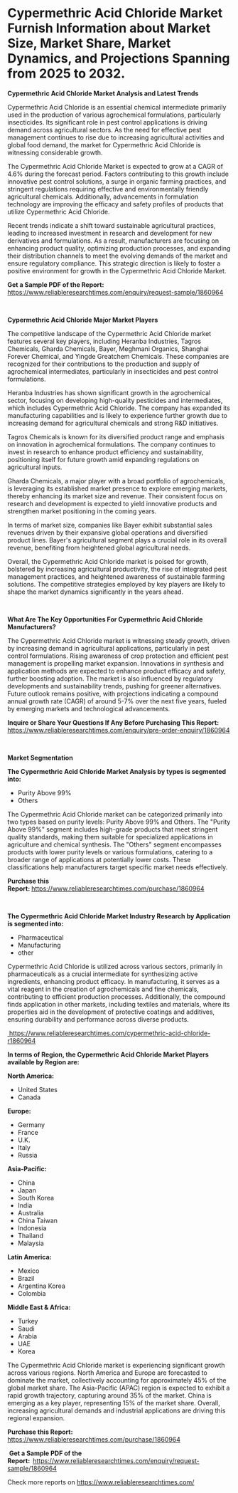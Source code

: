 <p><h1>Cypermethric Acid Chloride Market Furnish Information about Market Size, Market Share, Market Dynamics, and Projections Spanning from 2025 to 2032.</h1></p><p><strong>Cypermethric Acid Chloride Market Analysis and Latest Trends</strong></p>
<p><p>Cypermethric Acid Chloride is an essential chemical intermediate primarily used in the production of various agrochemical formulations, particularly insecticides. Its significant role in pest control applications is driving demand across agricultural sectors. As the need for effective pest management continues to rise due to increasing agricultural activities and global food demand, the market for Cypermethric Acid Chloride is witnessing considerable growth.</p><p>The Cypermethric Acid Chloride Market is expected to grow at a CAGR of 4.6% during the forecast period. Factors contributing to this growth include innovative pest control solutions, a surge in organic farming practices, and stringent regulations requiring effective and environmentally friendly agricultural chemicals. Additionally, advancements in formulation technology are improving the efficacy and safety profiles of products that utilize Cypermethric Acid Chloride. </p><p>Recent trends indicate a shift toward sustainable agricultural practices, leading to increased investment in research and development for new derivatives and formulations. As a result, manufacturers are focusing on enhancing product quality, optimizing production processes, and expanding their distribution channels to meet the evolving demands of the market and ensure regulatory compliance. This strategic direction is likely to foster a positive environment for growth in the Cypermethric Acid Chloride Market.</p></p>
<p><strong>Get a Sample PDF of the Report:&nbsp;</strong> <a href="https://www.reliableresearchtimes.com/enquiry/request-sample/1860964?utm_campaign=2193&utm_medium=2&utm_source=Github&utm_content=ia&utm_term=02042025&utm_id=cypermethric-acid-chloride">https://www.reliableresearchtimes.com/enquiry/request-sample/1860964</a></p>
<p>&nbsp;</p>
<p><strong>Cypermethric Acid Chloride Major Market Players</strong></p>
<p><p>The competitive landscape of the Cypermethric Acid Chloride market features several key players, including Heranba Industries, Tagros Chemicals, Gharda Chemicals, Bayer, Meghmani Organics, Shanghai Forever Chemical, and Yingde Greatchem Chemicals. These companies are recognized for their contributions to the production and supply of agrochemical intermediates, particularly in insecticides and pest control formulations.</p><p>Heranba Industries has shown significant growth in the agrochemical sector, focusing on developing high-quality pesticides and intermediates, which includes Cypermethric Acid Chloride. The company has expanded its manufacturing capabilities and is likely to experience further growth due to increasing demand for agricultural chemicals and strong R&D initiatives.</p><p>Tagros Chemicals is known for its diversified product range and emphasis on innovation in agrochemical formulations. The company continues to invest in research to enhance product efficiency and sustainability, positioning itself for future growth amid expanding regulations on agricultural inputs.</p><p>Gharda Chemicals, a major player with a broad portfolio of agrochemicals, is leveraging its established market presence to explore emerging markets, thereby enhancing its market size and revenue. Their consistent focus on research and development is expected to yield innovative products and strengthen market positioning in the coming years.</p><p>In terms of market size, companies like Bayer exhibit substantial sales revenues driven by their expansive global operations and diversified product lines. Bayer's agricultural segment plays a crucial role in its overall revenue, benefiting from heightened global agricultural needs. </p><p>Overall, the Cypermethric Acid Chloride market is poised for growth, bolstered by increasing agricultural productivity, the rise of integrated pest management practices, and heightened awareness of sustainable farming solutions. The competitive strategies employed by key players are likely to shape the market dynamics significantly in the years ahead.</p></p>
<p>&nbsp;</p>
<p><strong>What Are The Key Opportunities For Cypermethric Acid Chloride Manufacturers?</strong></p>
<p><p>The Cypermethric Acid Chloride market is witnessing steady growth, driven by increasing demand in agricultural applications, particularly in pest control formulations. Rising awareness of crop protection and efficient pest management is propelling market expansion. Innovations in synthesis and application methods are expected to enhance product efficacy and safety, further boosting adoption. The market is also influenced by regulatory developments and sustainability trends, pushing for greener alternatives. Future outlook remains positive, with projections indicating a compound annual growth rate (CAGR) of around 5-7% over the next five years, fueled by emerging markets and technological advancements.</p></p>
<p><strong>Inquire or Share Your Questions If Any Before Purchasing This Report:</strong> <a href="https://www.reliableresearchtimes.com/enquiry/pre-order-enquiry/1860964?utm_campaign=2193&utm_medium=2&utm_source=Github&utm_content=ia&utm_term=02042025&utm_id=cypermethric-acid-chloride">https://www.reliableresearchtimes.com/enquiry/pre-order-enquiry/1860964</a></p>
<p>&nbsp;</p>
<p><strong>Market Segmentation</strong></p>
<p><strong>The Cypermethric Acid Chloride Market Analysis by types is segmented into:</strong></p>
<p><ul><li>Purity Above 99%</li><li>Others</li></ul></p>
<p><p>The Cypermethric Acid Chloride market can be categorized primarily into two types based on purity levels: Purity Above 99% and Others. The "Purity Above 99%" segment includes high-grade products that meet stringent quality standards, making them suitable for specialized applications in agriculture and chemical synthesis. The "Others" segment encompasses products with lower purity levels or various formulations, catering to a broader range of applications at potentially lower costs. These classifications help manufacturers target specific market needs effectively.</p></p>
<p><strong>Purchase this Report:&nbsp;</strong><a href="https://www.reliableresearchtimes.com/purchase/1860964?utm_campaign=2193&utm_medium=2&utm_source=Github&utm_content=ia&utm_term=02042025&utm_id=cypermethric-acid-chloride">https://www.reliableresearchtimes.com/purchase/1860964</a></p>
<p>&nbsp;</p>
<p><strong>The Cypermethric Acid Chloride Market Industry Research by Application is segmented into:</strong></p>
<p><ul><li>Pharmaceutical</li><li>Manufacturing</li><li>other</li></ul></p>
<p><p>Cypermethric Acid Chloride is utilized across various sectors, primarily in pharmaceuticals as a crucial intermediate for synthesizing active ingredients, enhancing product efficacy. In manufacturing, it serves as a vital reagent in the creation of agrochemicals and fine chemicals, contributing to efficient production processes. Additionally, the compound finds application in other markets, including textiles and materials, where its properties aid in the development of protective coatings and additives, ensuring durability and performance across diverse products.</p></p>
<p><a href="https://www.reliableresearchtimes.com/cypermethric-acid-chloride-r1860964?utm_campaign=2193&utm_medium=2&utm_source=Github&utm_content=ia&utm_term=02042025&utm_id=cypermethric-acid-chloride">&nbsp;https://www.reliableresearchtimes.com/cypermethric-acid-chloride-r1860964</a></p>
<p><strong>In terms of Region, the Cypermethric Acid Chloride Market Players available by Region are:</strong></p>
<p>
    <p> <strong> North America: </strong>
        <ul>
            <li>United States</li>
            <li>Canada</li>
        </ul>
        </p> 
    <p> <strong> Europe: </strong>
        <ul>
            <li>Germany</li>
            <li>France</li>
            <li>U.K.</li>
            <li>Italy</li>
            <li>Russia</li>
        </ul>
        </p> 
    <p> <strong> Asia-Pacific: </strong>
        <ul>
            <li>China</li>
            <li>Japan</li>
            <li>South Korea</li>
            <li>India</li>
            <li>Australia</li>
            <li>China Taiwan</li>
            <li>Indonesia</li>
            <li>Thailand</li>
            <li>Malaysia</li>
        </ul>
        </p> 
    <p> <strong> Latin America: </strong>
        <ul>
            <li>Mexico</li>
            <li>Brazil</li>
            <li>Argentina Korea</li>
            <li>Colombia</li>
        </ul>
        </p> 
    <p> <strong> Middle East & Africa: </strong>
        <ul>
            <li>Turkey</li>
            <li>Saudi</li>
            <li>Arabia</li>
            <li>UAE</li>
            <li>Korea</li>
        </ul>
    </p>
    </p>
<p><p>The Cypermethric Acid Chloride market is experiencing significant growth across various regions. North America and Europe are forecasted to dominate the market, collectively accounting for approximately 45% of the global market share. The Asia-Pacific (APAC) region is expected to exhibit a rapid growth trajectory, capturing around 35% of the market. China is emerging as a key player, representing 15% of the market share. Overall, increasing agricultural demands and industrial applications are driving this regional expansion.</p></p>
<p><strong>Purchase this Report: </strong><a href="https://www.reliableresearchtimes.com/purchase/1860964?utm_campaign=2193&utm_medium=2&utm_source=Github&utm_content=ia&utm_term=02042025&utm_id=cypermethric-acid-chloride">https://www.reliableresearchtimes.com/purchase/1860964</a></p>
<p>&nbsp;<strong>Get a Sample PDF of the Report:&nbsp;&nbsp;</strong><a href="https://www.reliableresearchtimes.com/enquiry/request-sample/1860964?utm_campaign=2193&utm_medium=2&utm_source=Github&utm_content=ia&utm_term=02042025&utm_id=cypermethric-acid-chloride">https://www.reliableresearchtimes.com/enquiry/request-sample/1860964</a></p>
<p><strong></strong></p>
<p>Check more reports on <a href="https://www.reliableresearchtimes.com/?utm_campaign=2193&utm_medium=2&utm_source=Github&utm_content=ia&utm_term=02042025&utm_id=cypermethric-acid-chloride">https://www.reliableresearchtimes.com/</a></p>